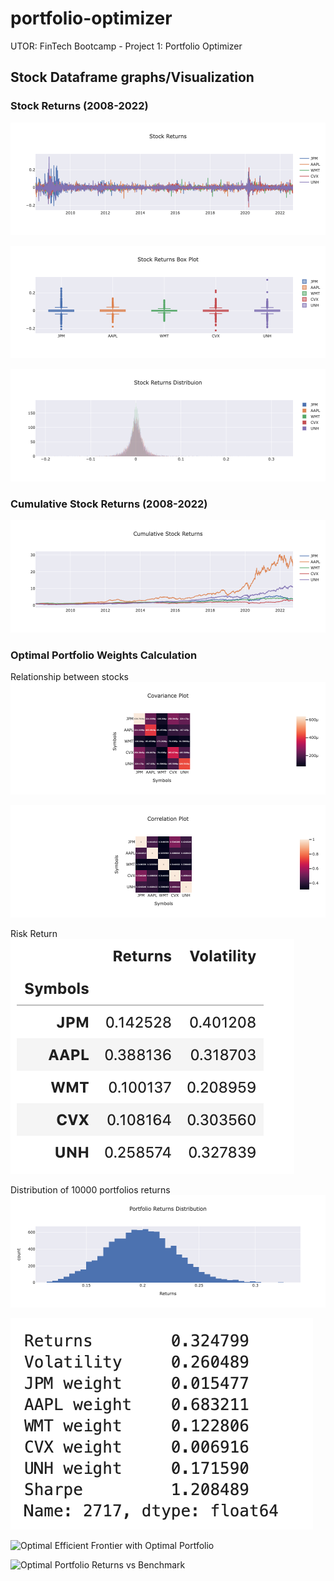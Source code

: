 # portfolio-optimizer
UTOR: FinTech Bootcamp - Project 1: Portfolio Optimizer

## Stock Dataframe graphs/Visualization

### Stock Returns (2008-2022)
![Stock Returns Year 2008-2022](Images/1-stock-returns.png)

![Stock Returns Box Plot Year 2008-2022](Images/2-stock-returns-box-plot.png)

![Stock Returns Histogram Year 2008-2022](Images/3-stock-returns-histogram.png)

### Cumulative Stock Returns (2008-2022)
![Cumulative Stock Returns Year 2008-2022](Images/4-cumulative-stock-returns.png)

### Optimal Portfolio Weights Calculation

Relationship between stocks
![Percentage change (log return) covariance matrix](Images/5-log-returns-covariance-plot.png)

![Percentage change (log return) correlation matrix](Images/6-log-returns-correlation-plot.png)

Risk Return
![Risk Return](Images/7-risk-return.png)

Distribution of 10000 portfolios returns 
![Portfolio Returns Distribution](Images/8-portfolio-returns-distribution.png)

![Optimal portfolio](Images/9-optimal-portfolio.png)

![Optimal Efficient Frontier with Optimal Portfolio](Images10-portfolio-efficient-frontier-with-optimal-portfolio.png)


![Optimal Portfolio Returns vs Benchmark](11-optimal-portfolio-returns-vs-benchmark.png)